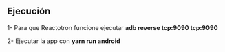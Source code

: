 ## Ejecución

1- Para que Reactotron funcione ejecutar **adb reverse tcp:9090 tcp:9090**

2- Ejecutar la app con **yarn run android**
